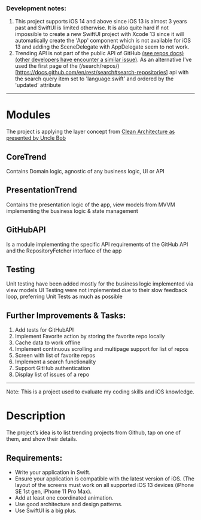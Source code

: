 ### Development notes:
1. This project supports iOS 14 and above since iOS 13 is almost 3 years past and SwiftUI is limited otherwise. It is also quite hard if not impossible to create a new SwiftUI project with Xcode 13 since it will automatically create the 'App' component which is not available for iOS 13 and adding the SceneDelegate with AppDelegate seem to not work.
2. Trending API is not part of the public API of GitHub [(see repos docs)](https://docs.github.com/en/rest/repos/repos) [(other developers have encounter a similar issue)](https://stackoverflow.com/questions/30525330/how-to-get-list-of-trending-github-repositories-by-github-api). As an alternative I've used the first page of the (/search/repos/)[https://docs.github.com/en/rest/search#search-repositories] api with the search query item set to 'language:swift' and ordered by the 'updated' attribute  
   
---
# Modules
The project is applying the layer concept from [Clean Architecture as presented by Uncle Bob](http://blog.cleancoder.com/uncle-bob/2012/08/13/the-clean-architecture.html) 

## CoreTrend
Contains Domain logic, agnostic of any business logic, UI or API

## PresentationTrend
Contains the presentation logic of the app, view models from MVVM implementing the business logic & state management  

## GitHubAPI
Is a module implementing the specific API requirements of the GitHub API and the RepositoryFetcher interface of the app

## Testing 
Unit testing have been added mostly for the business logic implemented via view models
UI Testing were not implemented due to their slow feedback loop, preferring Unit Tests as much as possible

## Further Improvements & Tasks:
1. Add tests for GitHubAPI
2. Implement Favorite action by storing the favorite repo locally
3. Cache data to work offline
4. Implement continuous scrolling and multipage support for list of repos
5. Screen with list of favorite repos
6. Implement a search functionality
7. Support GitHub authentication
8. Display list of issues of a repo 

---
Note: This is a project used to evaluate my coding skills and iOS knowledge.


# Description

The project’s idea is to list trending projects from Github, tap on one of them, and show their details.
## Requirements:

- Write your application in Swift.
- Ensure your application is compatible with the latest version of iOS. (The layout of the screens must work on all supported iOS 13 devices (iPhone SE 1st gen, iPhone 11 Pro Max).
- Add at least one coordinated animation.
- Use good architecture and design patterns.
- Use SwiftUI is a big plus.
